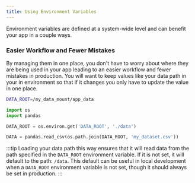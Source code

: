 ```yaml
---
title: Using Environment Variables
---
```


Environment variables are defined at a system-wide level and can benefit your app in a couple ways. 

### Easier Workflow and Fewer Mistakes

By managing them in one place, you don't have to worry about where they are being used in your app leading to an easier workflow and fewer mistakes in production. You will want to keep values like your data path in your in environment so that if it changes you only have to update the value in one place. 

```sh title=.env
DATA_ROOT=/my_data_mount/app_data
```

```python title=main.py
import os
import pandas

DATA_ROOT = os.environ.get('DATA_ROOT', './data')

DATA = pandas.read_csv(os.path.join(DATA_ROOT, 'my_dataset.csv'))
```
:::tip
Loading your data path this way ensures that it will read data from the path specified in the `DATA_ROOT` environment variable. If it is not set, it will default to the path: `/data`. This default can be useful in local development when a `DATA_ROOT` environment variable is not set, though it should always be set in production.
:::
